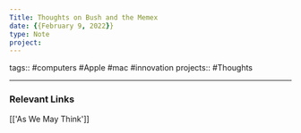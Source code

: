 ```yaml
---
Title: Thoughts on Bush and the Memex
date: {{February 9, 2022}}
type: Note
project:
---
```


tags::  #computers #Apple #mac #innovation 
projects:: #Thoughts


- - - 
### Relevant Links
[['As We May Think']]

